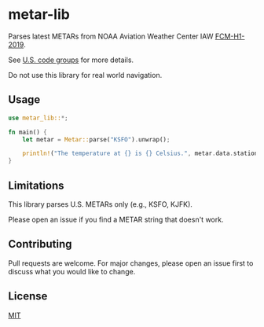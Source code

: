 # metar-lib

Parses latest METARs from NOAA Aviation Weather Center IAW [FCM-H1-2019](https://www.ofcm.gov/publications/fmh/FMH1/fmh1_2019.pdf).

See [U.S. code groups](http://www.moratech.com/aviation/metar-class/metar-pg3.html#US) for more details.

Do not use this library for real world navigation.

## Usage

```rust
use metar_lib::*;

fn main() {
    let metar = Metar::parse("KSFO").unwrap();

    println!("The temperature at {} is {} Celsius.", metar.data.station, metar.data.temp);
}
```

## Limitations

This library parses U.S. METARs only (e.g., KSFO, KJFK).

Please open an issue if you find a METAR string that doesn't work.

## Contributing

Pull requests are welcome. For major changes, please open an issue first to discuss what you would like to change.

## License

[MIT](https://github.com/smehlhoff/metar-lib/blob/master/LICENSE)